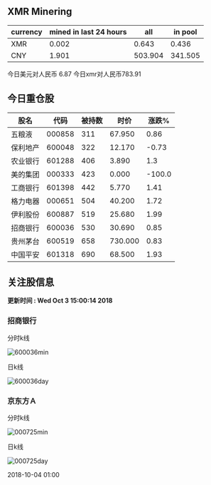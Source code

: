 ## XMR Minering

|currency|mined in last 24 hours|all|in pool|
|---|---|---|---|
|XMR|0.002|0.643|0.436|
|CNY|1.901|503.904|341.505|

今日美元对人民币 6.87	今日xmr对人民币783.91


## 今日重仓股 

|股名|代码|被持数|时价|涨跌%|
|---|---|---|---|---|
|五粮液|000858|311|67.950|0.86|
|保利地产|600048|322|12.170|-0.73|
|农业银行|601288|406|3.890|1.3|
|美的集团|000333|423|0.000|-100.0|
|工商银行|601398|442|5.770|1.41|
|格力电器|000651|504|40.200|1.72|
|伊利股份|600887|519|25.680|1.99|
|招商银行|600036|530|30.690|0.85|
|贵州茅台|600519|658|730.000|0.83|
|中国平安|601318|690|68.500|1.93|

## 关注股信息
**更新时间 : Wed Oct  3 15:00:14 2018**
### 招商银行 
分时k线

![600036min](http://image.sinajs.cn/newchart/min/n/sh600036.gif)

日k线

![600036day](http://image.sinajs.cn/newchart/daily/n/sh600036.gif)

### 京东方Ａ 
分时k线

![000725min](http://image.sinajs.cn/newchart/min/n/sz000725.gif)

日k线

![000725day](http://image.sinajs.cn/newchart/daily/n/sz000725.gif)

2018-10-04 01:00